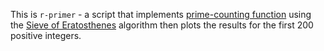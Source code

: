 This is `r-primer` - a script that implements [prime-counting function](https://en.wikipedia.org/wiki/Prime-counting_function) using the [Sieve of Eratosthenes](https://en.wikipedia.org/wiki/Sieve_of_Eratosthenes) algorithm then plots the results for the first 200 positive integers.
